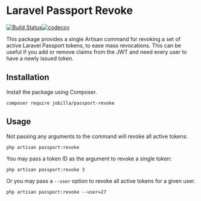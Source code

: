 # Laravel Passport Revoke
[![Build Status](https://travis-ci.org/jobilla/laravel-passport-revoke.svg?branch=master)](https://travis-ci.org/jobilla/laravel-passport-revoke)[![codecov](https://codecov.io/gh/jobilla/laravel-passport-revoke/branch/master/graph/badge.svg)](https://codecov.io/gh/jobilla/laravel-passport-revoke)

This package provides a single Artisan command for revoking a set of
active Laravel Passport tokens, to ease mass revocations. This can
be useful if you add or remove claims from the JWT and need every
user to have a newly issued token.

## Installation

Install the package using Composer.
```
composer require jobilla/passport-revoke
```

## Usage

Not passing any arguments to the command will revoke all active tokens:
```
php artisan passport:revoke
```

You may pass a token ID as the argument to revoke a single token:
```
php artisan passport:revoke 3
```

Or you may pass a `--user` option to revoke all active tokens for a given
user.

```
php artisan passport:revoke --user=27
```
